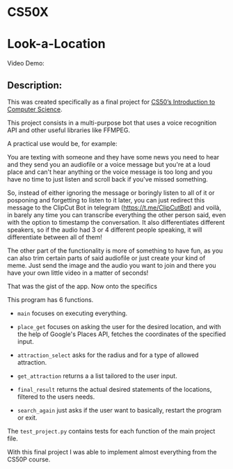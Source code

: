 # CS50X
 
# **Look-a-Location**
Video Demo:

##     Description:
This was created specifically as a final project for [CS50’s Introduction to Computer Science](https://cs50.harvard.edu/x/2022/). 

This project consists in a multi-purpose bot that uses a voice recognition API and other useful libraries like FFMPEG.

A practical use would be, for example:

You are texting with someone and they have some news you need to hear and they send you an audiofile or a voice message but you're at a loud place and can't hear anything or the voice message is too long and you have no time to just listen and scroll back if you've missed something. 

So, instead of either ignoring the message or boringly listen to all of it or posponing and forgetting to listen to it later, you can just redirect this message to the ClipCut Bot in telegram (https://t.me/ClipCutBot) and voilà, in barely any time you can transcribe everything the other person said, even with the option to timestamp the conversation. It also differentiates different speakers, so if the audio had 3 or 4 different people speaking, it will differentiate between all of them!

The other part of the functionality is more of something to have fun, as you can also trim certain parts of said audiofile or just create your kind of meme. Just send the image and the audio you want to join and there you have your own little video in a matter of seconds!

That was the gist of the app. Now onto the specifics


This program has 6 functions.

- `main` focuses on executing everything.

- `place_get` focuses on asking the user for the desired location, and with the help of Google's Places API, fetches the coordinates of the specified input.

- `attraction_select` asks for the radius and for a type of allowed attraction.

- `get_attraction` returns a a list tailored to the user input.

- `final_result` returns the actual desired statements of the locations, filtered to the users needs.

- `search_again` just asks if the user want to basically, restart the program or exit.

The `test_project.py` contains tests for each function of the main project file.


With this final project I was able to implement almost everything from the CS50P course.